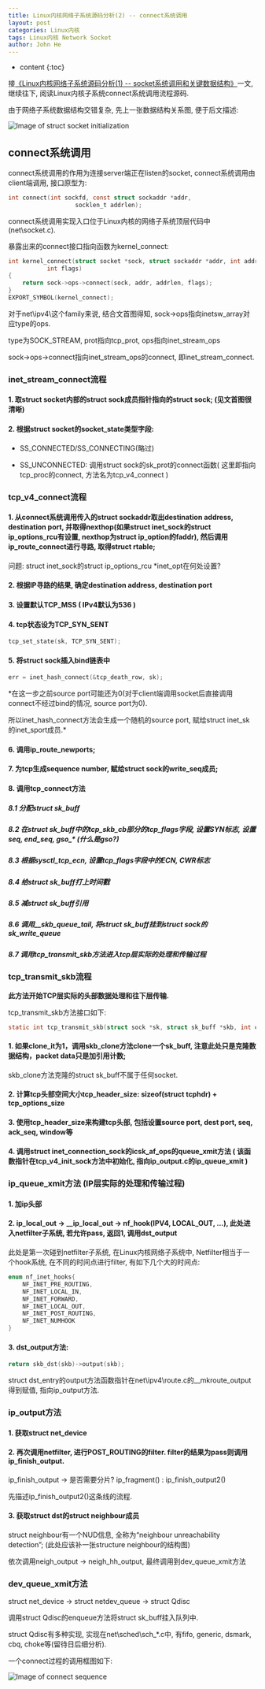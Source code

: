 ```yaml
---
title: Linux内核网络子系统源码分析(2) -- connect系统调用
layout: post
categories: Linux内核
tags: Linux内核 Network Socket
author: John He
---
```


* content
{:toc}

接[《Linux内核网络子系统源码分析(1) -- socket系统调用和关键数据结构》]("http://johnhx.github.io/2017/05/01/Socket-flow/")一文, 继续往下, 阅读Linux内核子系统connect系统调用流程源码.

由于网络子系统数据结构交错复杂, 先上一张数据结构关系图, 便于后文描述:

![Image of struct socket initialization](https://raw.githubusercontent.com/johnhx/johnhx.github.io/master/img/socket_struct_init.png)

## connect系统调用
connect系统调用的作用为连接server端正在listen的socket, connect系统调用由client端调用, 接口原型为:
```c
int connect(int sockfd, const struct sockaddr *addr,
                   socklen_t addrlen);
```

connect系统调用实现入口位于Linux内核的网络子系统顶层代码中(net\socket.c).

暴露出来的connect接口指向函数为kernel_connect:
```c
int kernel_connect(struct socket *sock, struct sockaddr *addr, int addrlen,
           int flags)
{
    return sock->ops->connect(sock, addr, addrlen, flags);
}
EXPORT_SYMBOL(kernel_connect);
```

对于net\ipv4\这个family来说, 结合文首图得知, sock->ops指向inetsw_array对应type的ops.

type为SOCK_STREAM, prot指向tcp_prot, ops指向inet_stream_ops

sock->ops->connect指向inet_stream_ops的connect, 即inet_stream_connect.

### inet_stream_connect流程

#### 1. 取struct socket内部的struct sock成员指针指向的struct sock; (见文首图很清晰)

#### 2. 根据struct socket的socket_state类型字段:

- SS_CONNECTED/SS_CONNECTING(略过)

- SS_UNCONNECTED: 调用struct sock的sk_prot的connect函数( 这里即指向tcp_proc的connect, 方法名为tcp_v4_connect )

### tcp_v4_connect流程

#### 1. 从connect系统调用传入的struct sockaddr取出destination address, destination port, 并取得nexthop(如果struct inet_sock的struct ip_options_rcu有设置, nexthop为struct ip_option的faddr), 然后调用ip_route_connect进行寻路, 取得struct rtable;

问题: struct inet_sock的struct ip_options_rcu *inet_opt在何处设置?

#### 2. 根据IP寻路的结果, 确定destination address, destination port

#### 3. 设置默认TCP_MSS  ( IPv4默认为536 )

#### 4. tcp状态设为TCP_SYN_SENT
```c
tcp_set_state(sk, TCP_SYN_SENT);
```

#### 5. 将struct sock插入bind链表中
```c
err = inet_hash_connect(&tcp_death_row, sk);
```

*在这一步之前source port可能还为0(对于client端调用socket后直接调用connect不经过bind的情况, source port为0).

所以inet_hash_connect方法会生成一个随机的source port, 赋给struct inet_sk的inet_sport成员.*

#### 6. 调用ip_route_newports;

#### 7. 为tcp生成sequence number, 赋给struct sock的write_seq成员;

#### 8. 调用tcp_connect方法

##### 8.1 分配struct sk_buff

##### 8.2 在struct sk_buff中的tcp_skb_cb部分的tcp_flags字段, 设置SYN标志, 设置seq, end_seq, gso_* (什么是gso?)

##### 8.3 根据sysctl_tcp_ecn, 设置tcp_flags字段中的ECN, CWR标志

##### 8.4 给struct sk_buff打上时间戳

##### 8.5 减struct sk_buff引用

##### 8.6 调用__skb_queue_tail, 将struct sk_buff挂到struct sock的sk_write_queue

##### 8.7 调用tcp_transmit_skb方法进入**tcp层实际的处理和传输过程**

### tcp_transmit_skb流程

**此方法开始TCP层实际的头部数据处理和往下层传输.**

tcp_transmit_skb方法接口如下:

```c
static int tcp_transmit_skb(struct sock *sk, struct sk_buff *skb, int clone_it, gfp_t gfp_mask)
```

#### 1. 如果clone_it为1，调用skb_clone方法clone一个sk_buff, 注意此处只是克隆数据结构，packet data只是加引用计数;

skb_clone方法克隆的struct sk_buff不属于任何socket.

#### 2. 计算tcp头部空间大小tcp_header_size: sizeof(struct tcphdr) + tcp_options_size

#### 3. 使用tcp_header_size来构建tcp头部, 包括设置source port, dest port, seq, ack_seq, window等

#### 4. 调用struct inet_connection_sock的icsk_af_ops的queue_xmit方法 ( 该函数指针在tcp_v4_init_sock方法中初始化, 指向ip_output.c的ip_queue_xmit )

### ip_queue_xmit方法 (IP层实际的处理和传输过程)

#### 1. 加ip头部

#### 2. ip_local_out -> __ip_local_out -> nf_hook(IPV4, LOCAL_OUT, ...), 此处进入netfilter子系统, 若允许pass, 返回1, 调用dst_output

此处是第一次碰到netfilter子系统, 在Linux内核网络子系统中, Netfilter相当于一个hook系统, 在不同的时间点进行filter, 有如下几个大的时间点:

```c
enum nf_inet_hooks{
    NF_INET_PRE_ROUTING,
    NF_INET_LOCAL_IN,
    NF_INET_FORWARD,
    NF_INET_LOCAL_OUT,
    NF_INET_POST_ROUTING,
    NF_INET_NUMHOOK
}
```

#### 3. dst_output方法:
```c
return skb_dst(skb)->output(skb);
```

struct dst_entry的output方法函数指针在net\ipv4\route.c的__mkroute_output得到赋值, 指向ip_output方法.

### ip_output方法

#### 1. 获取struct net_device

#### 2. 再次调用netfilter, 进行POST_ROUTING的filter. filter的结果为pass则调用ip_finish_output.

ip_finish_output -> 是否需要分片? ip_fragment() : ip_finish_output2()

先描述ip_finish_output2()这条线的流程.

#### 3. 获取struct dst的struct neighbour成员

struct neighbour有一个NUD信息, 全称为“neighbour unreachability detection”;
(此处应该补一张structure neighbour的结构图)

依次调用neigh_output -> neigh_hh_output, 最终调用到dev_queue_xmit方法

### dev_queue_xmit方法

struct net_device -> struct netdev_queue -> struct Qdisc

调用struct Qdisc的enqueue方法将struct sk_buff挂入队列中.

struct Qdisc有多种实现, 实现在net\sched\sch_*.c中, 有fifo, generic, dsmark, cbq, choke等(留待日后细分析).

一个connect过程的调用框图如下:

![Image of connect sequence](https://raw.githubusercontent.com/johnhx/johnhx.github.io/master/img/connect_sequence.png)
